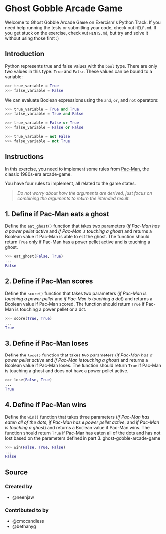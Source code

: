 # Ghost Gobble Arcade Game

Welcome to Ghost Gobble Arcade Game on Exercism's Python Track.
If you need help running the tests or submitting your code, check out `HELP.md`.
If you get stuck on the exercise, check out `HINTS.md`, but try and solve it without using those first :)

## Introduction

Python represents true and false values with the `bool` type.
 There are only two values in this type: `True` and `False`.
  These values can be bound to a variable:

```python
>>> true_variable = True
>>> false_variable = False
```

We can evaluate Boolean expressions using the `and`, `or`, and `not` operators:

```python
>>> true_variable = True and True
>>> false_variable = True and False

>>> true_variable = False or True
>>> false_variable = False or False

>>> true_variable = not False
>>> false_variable = not True
```

## Instructions

In this exercise, you need to implement some rules from [Pac-Man][Pac-Man], the classic 1980s-era arcade-game.

You have four rules to implement, all related to the game states.

> _Do not worry about how the arguments are derived, just focus on combining the arguments to return the intended result._

## 1. Define if Pac-Man eats a ghost

Define the `eat_ghost()` function that takes two parameters (_if Pac-Man has a power pellet active_ and _if Pac-Man is touching a ghost_) and returns a Boolean value if Pac-Man is able to eat the ghost.
 The function should return `True` only if Pac-Man has a power pellet active and is touching a ghost.

```python
>>> eat_ghost(False, True)
...
False
```

## 2. Define if Pac-Man scores

Define the `score()` function that takes two parameters (_if Pac-Man is touching a power pellet_ and _if Pac-Man is touching a dot_) and returns a Boolean value if Pac-Man scored.
 The function should return `True` if Pac-Man is touching a power pellet or a dot.

```python
>>> score(True, True)
...
True
```

## 3. Define if Pac-Man loses

Define the `lose()` function that takes two parameters (_if Pac-Man has a power pellet active_ and _if Pac-Man is touching a ghost_) and returns a Boolean value if Pac-Man loses.
 The function should return `True` if Pac-Man is touching a ghost and does not have a power pellet active.

```python
>>> lose(False, True)
...
True
```

## 4. Define if Pac-Man wins

Define the `win()` function that takes three parameters (_if Pac-Man has eaten all of the dots_, _if Pac-Man has a power pellet active_, and _if Pac-Man is touching a ghost_) and returns a Boolean value if Pac-Man wins.
 The function should return `True` if Pac-Man has eaten all of the dots and has not lost based on the parameters defined in part 3.
ghost-gobble-arcade-game
```python
>>> win(False, True, False)
...
False
```

[Pac-Man]: https://en.wikipedia.org/wiki/Pac-Man

## Source

### Created by

- @neenjaw

### Contributed to by

- @cmccandless
- @bethanyg
